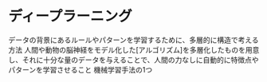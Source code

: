 # ディープラーニング
 データの背景にあるルールやパターンを学習するために、多層的に構造で考える方法
 人間や動物の脳神経をモデル化した[アルゴリズム]を多層化したものを用意し、それに十分な量のデータを与えることで、人間の力なしに自動的に特徴点やパターンを学習させること
 機械学習手法の1つ
